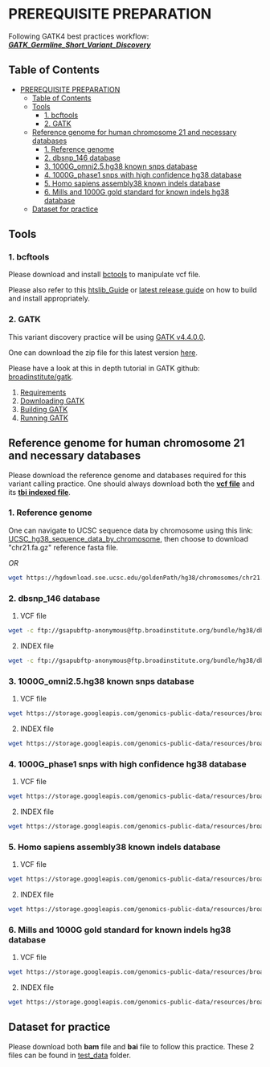# PREREQUISITE PREPARATION
Following GATK4 best practices workflow: **_[GATK_Germline_Short_Variant_Discovery](https://gatk.broadinstitute.org/hc/en-us/articles/360035535932-Germline-short-variant-discovery-SNPs-Indels-)_**

## Table of Contents
- [PREREQUISITE PREPARATION](#prerequisite-preparation)
  - [Table of Contents](#table-of-contents)
  - [Tools](#tools)
    - [1. bcftools](#1-bcftools)
    - [2. GATK](#2-gatk)
  - [Reference genome for human chromosome 21 and necessary databases](#reference-genome-for-human-chromosome-21-and-necessary-databases)
    - [1. Reference genome](#1-reference-genome)
    - [2. dbsnp\_146 database](#2-dbsnp_146-database)
    - [3. 1000G\_omni2.5.hg38 known snps database](#3-1000g_omni25hg38-known-snps-database)
    - [4. 1000G\_phase1 snps with high confidence hg38 database](#4-1000g_phase1-snps-with-high-confidence-hg38-database)
    - [5. Homo sapiens assembly38 known indels database](#5-homo-sapiens-assembly38-known-indels-database)
    - [6. Mills and 1000G gold standard for known indels hg38 database](#6-mills-and-1000g-gold-standard-for-known-indels-hg38-database)
  - [Dataset for practice](#dataset-for-practice)

## Tools

### 1. bcftools
Please download and install [bctools](https://github.com/samtools/bcftools/releases/download/1.17/bcftools-1.17.tar.bz2) to manipulate vcf file.

Please also refer to this [htslib_Guide](http://www.htslib.org/download/) or [latest release guide](https://github.com/samtools/bcftools/releases/latest/) on how to build and install appropriately.

### 2. GATK
This variant discovery practice will be using [GATK v4.4.0.0](https://github.com/broadinstitute/gatk/releases).

One can download the zip file for this latest version [here](https://github.com/broadinstitute/gatk/releases/download/4.4.0.0/gatk-4.4.0.0.zip).

Please have a look at this in depth tutorial in GATK github: [broadinstitute/gatk](https://github.com/broadinstitute/gatk).

1. [Requirements](https://github.com/broadinstitute/gatk#requirements)
2. [Downloading GATK](https://github.com/broadinstitute/gatk#downloading)
3. [Building GATK](https://github.com/broadinstitute/gatk#building-gatk4)
4. [Running GATK](https://github.com/broadinstitute/gatk#running-gatk4)

## Reference genome for human chromosome 21 and necessary databases

Please download the reference genome and databases required for this variant calling practice. One should always download both the **<u>vcf file</u>** and its **<ins>tbi indexed file</ins>**.

### 1. Reference genome
One can navigate to UCSC sequence data by chromosome using this link: [UCSC_hg38_sequence_data_by_chromosome](https://hgdownload.soe.ucsc.edu/goldenPath/hg38/chromosomes/), then choose to download "chr21.fa.gz" reference fasta file.

*OR*

```bash
wget https://hgdownload.soe.ucsc.edu/goldenPath/hg38/chromosomes/chr21.fa.gz
```

### 2. dbsnp_146 database
1. VCF file
```bash
wget -c ftp://gsapubftp-anonymous@ftp.broadinstitute.org/bundle/hg38/dbsnp_146.hg38.vcf.gz
```
2. INDEX file
```bash
wget -c ftp://gsapubftp-anonymous@ftp.broadinstitute.org/bundle/hg38/dbsnp_146.hg38.vcf.gz.tbi
```

### 3. 1000G_omni2.5.hg38 known snps database
1. VCF file
```bash
wget https://storage.googleapis.com/genomics-public-data/resources/broad/hg38/v0/1000G_omni2.5.hg38.vcf.gz
```
2. INDEX file
```bash
wget https://storage.googleapis.com/genomics-public-data/resources/broad/hg38/v0/1000G_omni2.5.hg38.vcf.gz.tbi
```

### 4. 1000G_phase1 snps with high confidence hg38 database
1. VCF file
```bash
wget https://storage.googleapis.com/genomics-public-data/resources/broad/hg38/v0/1000G_phase1.snps.high_confidence.hg38.vcf.gz
```
2. INDEX file
```bash
wget https://storage.googleapis.com/genomics-public-data/resources/broad/hg38/v0/1000G_phase1.snps.high_confidence.hg38.vcf.gz.tbi
```

### 5. Homo sapiens assembly38 known indels database
1. VCF file
```bash
wget https://storage.googleapis.com/genomics-public-data/resources/broad/hg38/v0/Homo_sapiens_assembly38.known_indels.vcf.gz
```
2. INDEX file
```bash
wget https://storage.googleapis.com/genomics-public-data/resources/broad/hg38/v0/Homo_sapiens_assembly38.known_indels.vcf.gz.tbi
```

### 6. Mills and 1000G gold standard for known indels hg38 database
1. VCF file
```bash
wget https://storage.googleapis.com/genomics-public-data/resources/broad/hg38/v0/Mills_and_1000G_gold_standard.indels.hg38.vcf.gz
```
2. INDEX file
```bash
wget https://storage.googleapis.com/genomics-public-data/resources/broad/hg38/v0/Mills_and_1000G_gold_standard.indels.hg38.vcf.gz.tbi
```

## Dataset for practice
Please download both **bam** file and **bai** file to follow this practice.
These 2 files can be found in [test_data](./test_data/) folder.